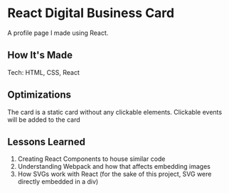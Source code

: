 # React Digital Business Card

A profile page I made using React. 

## How It's Made
Tech: HTML, CSS, React

## Optimizations

The card is a static card without any clickable elements. Clickable events will be added to the card 

## Lessons Learned

1. Creating React Components to house similar code 
2. Understanding Webpack and how that affects embedding images
3. How SVGs work with React (for the sake of this project, SVG were directly embedded in a div)


